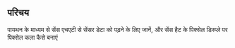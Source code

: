 ## परिचय

पायथन के माध्यम से सेंस एचएटी से सेंसर डेटा को पढ़ने के लिए जानें, और सेंस हैट के पिक्सेल डिस्प्ले पर पिक्सेल कला कैसे बनाएं